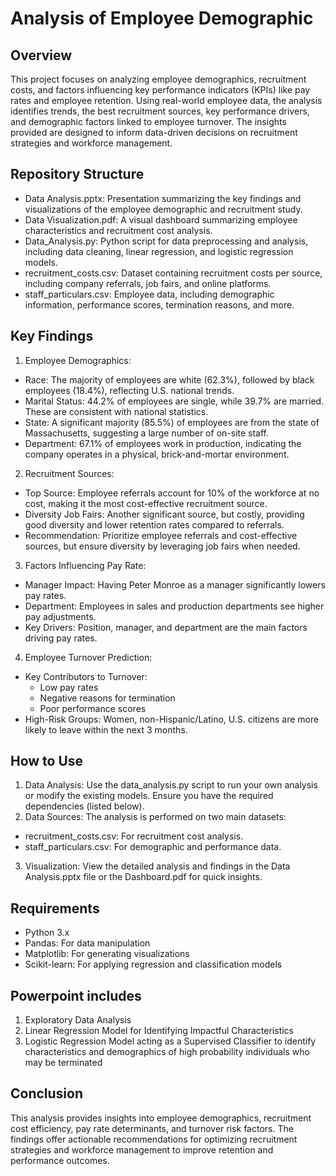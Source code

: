 # Analysis of Employee Demographic

## Overview
This project focuses on analyzing employee demographics, recruitment costs, and factors influencing key performance indicators (KPIs) like pay rates and employee retention. Using real-world employee data, the analysis identifies trends, the best recruitment sources, key performance drivers, and demographic factors linked to employee turnover. The insights provided are designed to inform data-driven decisions on recruitment strategies and workforce management.

## Repository Structure
- Data Analysis.pptx: Presentation summarizing the key findings and visualizations of the employee demographic and recruitment study.
- Data Visualization.pdf: A visual dashboard summarizing employee characteristics and recruitment cost analysis.
- Data_Analysis.py: Python script for data preprocessing and analysis, including data cleaning, linear regression, and logistic regression models.
- recruitment_costs.csv: Dataset containing recruitment costs per source, including company referrals, job fairs, and online platforms.
- staff_particulars.csv: Employee data, including demographic information, performance scores, termination reasons, and more.

## Key Findings
1. Employee Demographics:
- Race: The majority of employees are white (62.3%), followed by black employees (18.4%), reflecting U.S. national trends.
- Marital Status: 44.2% of employees are single, while 39.7% are married. These are consistent with national statistics.
- State: A significant majority (85.5%) of employees are from the state of Massachusetts, suggesting a large number of on-site staff.
- Department: 67.1% of employees work in production, indicating the company operates in a physical, brick-and-mortar environment.

2. Recruitment Sources:
- Top Source: Employee referrals account for 10% of the workforce at no cost, making it the most cost-effective recruitment source.
- Diversity Job Fairs: Another significant source, but costly, providing good diversity and lower retention rates compared to referrals.
- Recommendation: Prioritize employee referrals and cost-effective sources, but ensure diversity by leveraging job fairs when needed.

3. Factors Influencing Pay Rate:
- Manager Impact: Having Peter Monroe as a manager significantly lowers pay rates.
- Department: Employees in sales and production departments see higher pay adjustments.
- Key Drivers: Position, manager, and department are the main factors driving pay rates.

4. Employee Turnover Prediction:
- Key Contributors to Turnover:
  - Low pay rates
  - Negative reasons for termination
  - Poor performance scores
- High-Risk Groups: Women, non-Hispanic/Latino, U.S. citizens are more likely to leave within the next 3 months.

## How to Use
1. Data Analysis: Use the data_analysis.py script to run your own analysis or modify the existing models. Ensure you have the required dependencies (listed below).
2. Data Sources: The analysis is performed on two main datasets:
- recruitment_costs.csv: For recruitment cost analysis.
- staff_particulars.csv: For demographic and performance data.
3. Visualization: View the detailed analysis and findings in the Data Analysis.pptx file or the Dashboard.pdf for quick insights.

## Requirements
- Python 3.x
- Pandas: For data manipulation
- Matplotlib: For generating visualizations
- Scikit-learn: For applying regression and classification models

## Powerpoint includes
1. Exploratory Data Analysis
2. Linear Regression Model for Identifying Impactful Characteristics
3. Logistic Regression Model acting as a Supervised Classifier to identify characteristics and demographics of high probability individuals who may be terminated

## Conclusion
This analysis provides insights into employee demographics, recruitment cost efficiency, pay rate determinants, and turnover risk factors. The findings offer actionable recommendations for optimizing recruitment strategies and workforce management to improve retention and performance outcomes.
